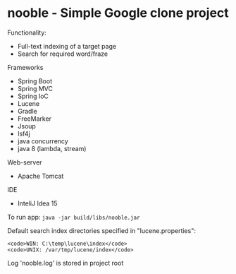 <h1>nooble - Simple Google clone project</h1>

Functionality:
 - Full-text indexing of a target page
 - Search for required word/fraze    

Frameworks 
 - Spring Boot
 - Spring MVC
 - Spring IoC
 - Lucene
 - Gradle
 - FreeMarker
 - Jsoup
 - lsf4j
 - java concurrency
 - java 8 (lambda, stream)
  
Web-server
 - Apache Tomcat 

IDE
 - InteliJ Idea 15
 
To run app: 
    <code>java -jar build/libs/nooble.jar</code>
 
Default search index directories specified in "lucene.properties":

    <code>WIN: C:\temp\lucene\index</code>
    <code>UNIX: /var/tmp/lucene/index</code>

Log 'nooble.log' is stored in project root
